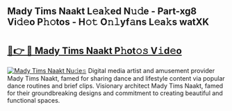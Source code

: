 ## Mady Tims Naakt L𝚎a𝚔ed N𝚞𝚍e - Part-xg8 Vi𝚍𝚎o P𝚑𝚘tos - H𝚘𝚝 O𝚗𝚕yf𝚊ns L𝚎a𝚔s watXK

# <h2><a href="http://kfe72m.oniu.top/?m=Mady+Tims+Naakt">🔗👉 🔴 Mady Tims Naakt P𝚑ot𝚘𝚜 V𝚒d𝚎o</a></h2>

[![Mady Tims Naakt Nu𝚍e𝚜](https://i.imgur.com/0qMVB7G.gif)](http://kfe72m.oniu.top/?m=Mady+Tims+Naakt)
Digital media artist and amusement provider Mady Tims Naakt, famed for sharing dance and lifestyle content via popular dance routines and brief clips. Visionary architect Mady Tims Naakt, famed for their groundbreaking designs and commitment to creating beautiful and functional spaces.  
